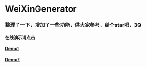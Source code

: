 # WeiXinGenerator
### 整理了一下，增加了一些功能，供大家参考，给个star吧，3Q
#### 在线演示请点击
#### [Demo1](https://mrwalie.github.io/WeiXinGenerator/index.html)
#### [Demo2](https://mrwalie.github.io/WeiXinGenerator/放大音量打开.html)
